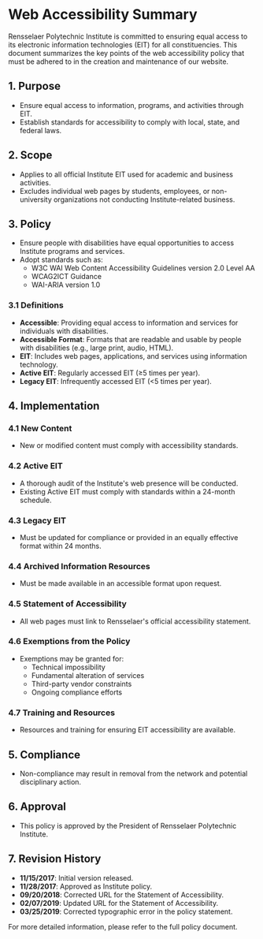 # Web Accessibility Summary

Rensselaer Polytechnic Institute is committed to ensuring equal access to its electronic information technologies (EIT) for all constituencies. This document summarizes the key points of the web accessibility policy that must be adhered to in the creation and maintenance of our website.

## 1. Purpose
- Ensure equal access to information, programs, and activities through EIT.
- Establish standards for accessibility to comply with local, state, and federal laws.

## 2. Scope
- Applies to all official Institute EIT used for academic and business activities.
- Excludes individual web pages by students, employees, or non-university organizations not conducting Institute-related business.

## 3. Policy
- Ensure people with disabilities have equal opportunities to access Institute programs and services.
- Adopt standards such as:
  - W3C WAI Web Content Accessibility Guidelines version 2.0 Level AA
  - WCAG2ICT Guidance
  - WAI-ARIA version 1.0

### 3.1 Definitions
- **Accessible**: Providing equal access to information and services for individuals with disabilities.
- **Accessible Format**: Formats that are readable and usable by people with disabilities (e.g., large print, audio, HTML).
- **EIT**: Includes web pages, applications, and services using information technology.
- **Active EIT**: Regularly accessed EIT (≥5 times per year).
- **Legacy EIT**: Infrequently accessed EIT (<5 times per year).

## 4. Implementation
### 4.1 New Content
- New or modified content must comply with accessibility standards.

### 4.2 Active EIT
- A thorough audit of the Institute's web presence will be conducted.
- Existing Active EIT must comply with standards within a 24-month schedule.

### 4.3 Legacy EIT
- Must be updated for compliance or provided in an equally effective format within 24 months.

### 4.4 Archived Information Resources
- Must be made available in an accessible format upon request.

### 4.5 Statement of Accessibility
- All web pages must link to Rensselaer's official accessibility statement.

### 4.6 Exemptions from the Policy
- Exemptions may be granted for:
  - Technical impossibility
  - Fundamental alteration of services
  - Third-party vendor constraints
  - Ongoing compliance efforts

### 4.7 Training and Resources
- Resources and training for ensuring EIT accessibility are available.

## 5. Compliance
- Non-compliance may result in removal from the network and potential disciplinary action.

## 6. Approval
- This policy is approved by the President of Rensselaer Polytechnic Institute.

## 7. Revision History
- **11/15/2017**: Initial version released.
- **11/28/2017**: Approved as Institute policy.
- **09/20/2018**: Corrected URL for the Statement of Accessibility.
- **02/07/2019**: Updated URL for the Statement of Accessibility.
- **03/25/2019**: Corrected typographic error in the policy statement.

For more detailed information, please refer to the full policy document.
